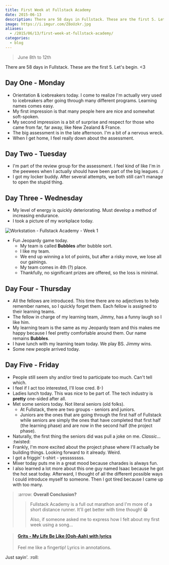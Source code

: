 ```yaml
---
title: First Week at Fullstack Academy
date: 2015-06-13
description: There are 58 days in Fullstack. These are the first 5. Let's begin. 💫
image: https://i.imgur.com/Z8oUzkr.jpg
aliases:
  - /2015/06/13/first-week-at-fullstack-academy/
categories:
  - blog
---
```


> June 8th to 12th

There are 58 days in Fullstack. These are the first 5. Let's begin. &lt;3

## Day One - Monday

- Orientation & icebreakers today. I come to realize I'm actually very used to icebreakers after going through many different programs. Learning names comes easy.
- My first impression is that many people here are nice and somewhat soft-spoken.
- My second impression is a bit of surprise and respect for those who came from far, far away, like New Zealand & France.
- The big assessment is in the late afternoon. I'm a bit of a nervous wreck.
- When I get home, I feel really down about the assessment.

## Day Two - Tuesday

- I'm part of the review group for the assessment. I feel kind of like I'm in the peewees when I actually should have been part of the big leagues. :/
- I got my locker buddy. After several attempts, we both still can't manage to open the stupid thing.

## Day Three - Wednesday

- My level of energy is quickly deteriorating. Must develop a method of increasing endurance.
- I took a picture of my workplace today.

![Workstation - Fullstack Academy - Week 1](https://i.imgur.com/W10FLKz.jpg)

- Fun Jeopardy game today.
  - My team is called **Bubbles** after bubble sort.
  - I like my team.
  - We end up winning a lot of points, but after a risky move, we lose all our gainings.
  - My team comes in 4th (?) place.
  - Thankfully, no significant prizes are offered, so the loss is minimal.

## Day Four - Thursday

- All the fellows are introduced. This time there are no adjectives to help remember names, so I quickly forget them. Each fellow is assigned to their learning teams.
- The fellow in charge of my learning team, Jimmy, has a funny laugh so I like him.
- My learning team is the same as my Jeopardy team and this makes me happy because I feel pretty comfortable around them. Our name remains **Bubbles**.
- I have lunch with my learning team today. We play BS. Jimmy wins.
- Some new people arrived today.

## Day Five - Friday

- People still seem shy and/or tired to participate too much. Can't tell which.
- I feel if I act too interested, I'll lose cred. 8-)
- Ladies lunch today. This was nice to be part of. The tech industry is **pretty** one-sided after all.
- Met some seniors today. Not literal seniors (old folks).
  - At Fullstack, there are two groups - seniors and juniors.
  - Juniors are the ones that are going through the first half of Fullstack while seniors are simply the ones that have completed that first half (the learning phase) and are now in the second half (the project phase).
- Naturally, the first thing the seniors did was pull a joke on me. _Classic..._ :twisted:
- Frankly, I'm more excited about the project phase where I'll actually be building things. Looking forward to it already. Weird.
- I got a friggin' t-shirt - yessssssss.
- Mixer today puts me in a great mood because charades is always fun.
- I also learned a lot more about this one guy named Isaac because he got the hot seat today. Afterward, I thought of all the different possible ways I could introduce myself to someone. Then I got tired because I came up with too many.

> :arrow: **Overall Conclusion?**
>
> > Fullstack Academy is a full out marathon and I'm more of a short distance runner. It'll get better with time though! 😁
> >
> > Also, if someone asked me to express how I felt about my first week using a song...

<blockquote class="embedly-card" data-card-controls="0"><h4><a href="https://www.youtube.com/watch?v=t-yCg-0-baE">Grits - My Life Be Like (Ooh-Aah) with lyrics</a></h4><p>Feel me like a fingertip! Lyrics in annotations.</p></blockquote>
<script async src="//cdn.embedly.com/widgets/platform.js" charset="UTF-8"></script>

Just sayin'. :roll:
